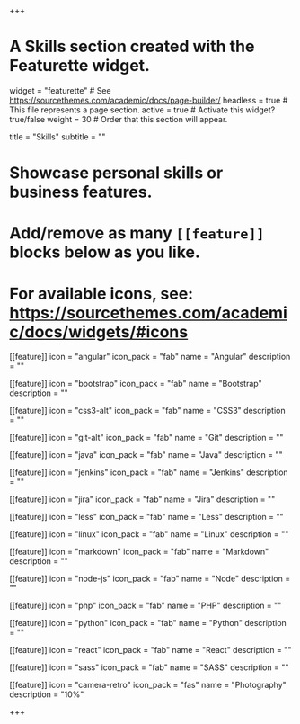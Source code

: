 +++
# A Skills section created with the Featurette widget.
widget = "featurette"  # See https://sourcethemes.com/academic/docs/page-builder/
headless = true  # This file represents a page section.
active = true  # Activate this widget? true/false
weight = 30  # Order that this section will appear.

title = "Skills"
subtitle = ""

# Showcase personal skills or business features.
# 
# Add/remove as many `[[feature]]` blocks below as you like.
# 
# For available icons, see: https://sourcethemes.com/academic/docs/widgets/#icons

[[feature]]
  icon = "angular"
  icon_pack = "fab"
  name = "Angular"
  description = ""
  
[[feature]]
  icon = "bootstrap"
  icon_pack = "fab"
  name = "Bootstrap"
  description = ""  
  
[[feature]]
  icon = "css3-alt"
  icon_pack = "fab"
  name = "CSS3"
  description = ""  

[[feature]]
  icon = "git-alt"
  icon_pack = "fab"
  name = "Git"
  description = ""  

[[feature]]
  icon = "java"
  icon_pack = "fab"
  name = "Java"
  description = ""  

[[feature]]
  icon = "jenkins"
  icon_pack = "fab"
  name = "Jenkins"
  description = ""  

[[feature]]
  icon = "jira"
  icon_pack = "fab"
  name = "Jira"
  description = ""  

[[feature]]
  icon = "less"
  icon_pack = "fab"
  name = "Less"
  description = ""  

[[feature]]
  icon = "linux"
  icon_pack = "fab"
  name = "Linux"
  description = ""  

[[feature]]
  icon = "markdown"
  icon_pack = "fab"
  name = "Markdown"
  description = ""  

[[feature]]
  icon = "node-js"
  icon_pack = "fab"
  name = "Node"
  description = ""  

[[feature]]
  icon = "php"
  icon_pack = "fab"
  name = "PHP"
  description = ""  

[[feature]]
  icon = "python"
  icon_pack = "fab"
  name = "Python"
  description = ""  

[[feature]]
  icon = "react"
  icon_pack = "fab"
  name = "React"
  description = ""  

[[feature]]
  icon = "sass"
  icon_pack = "fab"
  name = "SASS"
  description = ""  


[[feature]]
  icon = "camera-retro"
  icon_pack = "fas"
  name = "Photography"
  description = "10%"

+++
